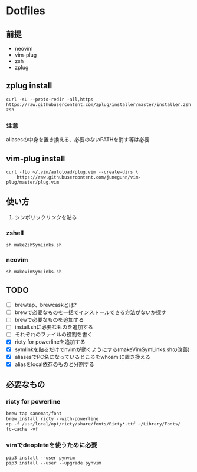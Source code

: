 # Dotfiles
## 前提
- neovim
- vim-plug
- zsh
- zplug

## zplug install
```
curl -sL --proto-redir -all,https https://raw.githubusercontent.com/zplug/installer/master/installer.zsh| zsh
```

### 注意
aliasesの中身を置き換える、必要のないPATHを消す等は必要

## vim-plug install
```
curl -fLo ~/.vim/autoload/plug.vim --create-dirs \
    https://raw.githubusercontent.com/junegunn/vim-plug/master/plug.vim
```

## 使い方
1. シンボリックリンクを貼る
### zshell
```
sh makeZshSymLinks.sh
```

### neovim
```
sh makeVimSymLinks.sh
```

## TODO
- [ ] brewtap、brewcaskとは?
- [ ] brewで必要なものを一括でインストールできる方法がないか探す
- [ ] brewで必要なものを追加する
- [ ] install.shに必要なものを追加する
- [ ] それぞれのファイルの役割を書く
- [x] ricty for powerlineを追加する
- [x] symlinkを貼るだけでnvimが動くようにする(makeVimSymLinks.shの改善)
- [x] aliasesでPC名になっているところをwhoamiに置き換える
- [x] aliasをlocal依存のものと分割する

## 必要なもの
### ricty for powerline
```
brew tap sanemat/font
brew install ricty --with-powerline
cp -f /usr/local/opt/ricty/share/fonts/Ricty*.ttf ~/Library/Fonts/
fc-cache -vf
```

### vimでdeopleteを使うために必要
```
pip3 install --user pynvim
pip3 install --user --upgrade pynvim
```

